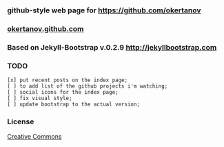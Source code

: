 
### github-style web page for <https://github.com/okertanov>

### [okertanov.github.com](http://okertanov.github.com/)

### Based on Jekyll-Bootstrap v.0.2.9 <http://jekyllbootstrap.com>

### TODO
    [x] put recent posts on the index page;
    [ ] to add list of the github projects i'm watching;
    [ ] social icons for the index page;
    [ ] fix visual style;
    [ ] update bootstrap to the actual version;

### License
[Creative Commons](http://creativecommons.org/licenses/by-nc-sa/3.0/)

